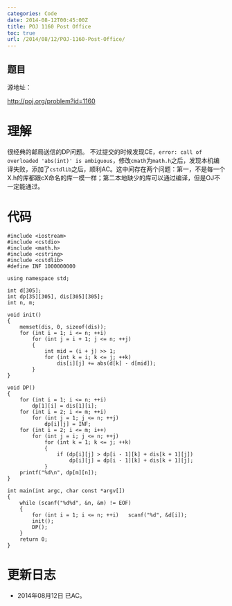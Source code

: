 ```yaml
---
categories: Code
date: 2014-08-12T00:45:00Z
title: POJ 1160 Post Office
toc: true
url: /2014/08/12/POJ-1160-Post-Office/
---
```


## 题目
源地址：

http://poj.org/problem?id=1160

# 理解
很经典的邮局送信的DP问题。
不过提交的时候发现CE，`error: call of overloaded 'abs(int)' is ambiguous`，修改`cmath`为`math.h`之后，发现本机编译失败，添加了`cstdlib`之后，顺利AC。这中间存在两个问题：第一，不是每一个X.h的库都跟cX命名的库一模一样；第二本地缺少的库可以通过编译，但是OJ不一定能通过。

<!--more-->

# 代码

```
#include <iostream>
#include <cstdio>
#include <math.h>
#include <cstring>
#include <cstdlib>
#define INF 1000000000

using namespace std;

int d[305];
int dp[35][305], dis[305][305];
int n, m;

void init()
{
    memset(dis, 0, sizeof(dis));
    for (int i = 1; i <= n; ++i)
        for (int j = i + 1; j <= n; ++j)
        {
            int mid = (i + j) >> 1;
            for (int k = i; k <= j; ++k)
                dis[i][j] += abs(d[k] - d[mid]);
        }
}

void DP()
{
    for (int i = 1; i <= n; ++i)
        dp[1][i] = dis[1][i];
    for (int i = 2; i <= m; ++i)
        for (int j = 1; j <= n; ++j)
            dp[i][j] = INF;
    for (int i = 2; i <= m; i++)
        for (int j = i; j <= n; ++j)
            for (int k = 1; k <= j; ++k)
            {
                if (dp[i][j] > dp[i - 1][k] + dis[k + 1][j])
                    dp[i][j] = dp[i - 1][k] + dis[k + 1][j];
            }
    printf("%d\n", dp[m][n]);
}

int main(int argc, char const *argv[])
{
    while (scanf("%d%d", &n, &m) != EOF)
    {
        for (int i = 1; i <= n; ++i)   scanf("%d", &d[i]);
        init();
        DP();
    }
    return 0;
}

```

# 更新日志
- 2014年08月12日 已AC。